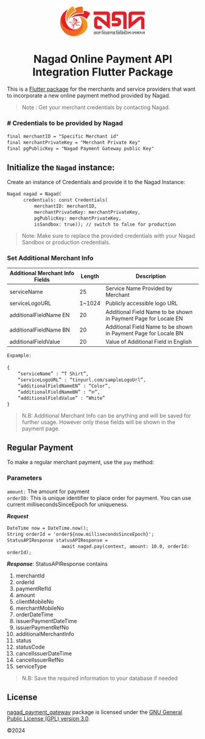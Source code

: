 <p align="center" >
  <img src="images/nagad_logo.png" alt="Nagad Logo" height="80" >
</p>

 <h1 align="center">Nagad Online Payment
API Integration Flutter Package</h1>
<p align="center" >
</p>

This is a [Flutter package](https://pub.dev/packages/nagad_payment_gateway)  for the merchants and service providers that want to
incorporate a new online payment method provided by Nagad.

> Note : Get your merchant credentials by contacting Nagad.

### # Credentials to be provided by Nagad

```
final merchantID = "Specific Merchant id"
final merchantPrivateKey = "Merchant Private Key"
final pgPublicKey = "Nagad Payment Gateway public Key"
```
## Initialize the `Nagad` instance:
Create an instance of Credentials and provide it to the Nagad Instance: 

```
Nagad nagad = Nagad(
      credentials: const Credentials(
          merchantID: merchantID,
          merchantPrivateKey: merchantPrivateKey,
          pgPublicKey: merchantPrivateKey,
          isSandbox: true)); // switch to false for production
```
> Note: Make sure to replace the provided credentials with your Nagad Sandbox or production credentials.

### Set Additional Merchant Info
| Additional Merchant Info Fields| Length | Description |
|---------------------------------|------------------|-------------|
|serviceName|25|Service Name Provided by Merchant|
|serviceLogoURL|1~1024|Publicly accessible logo URL|
|additionalFieldName EN|20|Additional Field Name to be shown in Payment Page for Locale EN|
|additionalFieldName BN|20|Additional Field Name to be shown in Payment Page for Locale BN|
|additionalFieldValue|20|Value of Additional Field in English|

```
Expample:

{
    “serviceName” : “T Shirt”,
    “serviceLogoURL” : “tinyurl.com/sampleLogoUrl”,
    “additionalFieldNameEN” : “Color”,
    “additionalFieldNameBN” : “রং”,
    “additionalFieldValue” : “White”
}
```

>N.B: Additional Merchant Info can be anything and will be saved for further usage. However only these fields will be shown in the payment page.

## Regular Payment
To make a regular merchant payment, use the `pay` method:

### Parameters

`amount:` The amount for payment</br>
`orderID:` This is unique identifier to place order for payment. You can use current millisecondsSinceEpoch for uniqueness. 

***Request***
```
DateTime now = DateTime.now();
String orderId = 'order${now.millisecondsSinceEpoch}';
StatusAPIResponse statusAPIResponse =
                    await nagad.pay(context, amount: 10.0, orderId: orderId);
```
***Response***: 
StatusAPIResponse contains 
1. merchantId
2. orderId
3. paymentRefId
4. amount
5. clientMobileNo
6. merchantMobileNo
7. orderDateTime
8. issuerPaymentDateTime
9. issuerPaymentRefNo
10. additionalMerchantInfo
11. status
12. statusCode
13. cancelIssuerDateTime
14. cancelIssuerRefNo
15. serviceType
> N.B: Save the required information to your database if needed 

## License

[nagad_payment_gateway](https://pub.dev/packages/nagad_payment_gateway) package is licensed under the [GNU General Public License (GPL) version 3.0](https://www.gnu.org/licenses/gpl-3.0.html).

©2024

